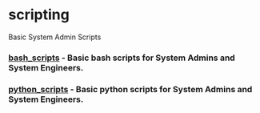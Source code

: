 # scripting
Basic System Admin Scripts

### [bash_scripts](bash_scripts) - Basic bash scripts for System Admins and System Engineers.

### [python_scripts](python_scripts) - Basic python scripts for System Admins and System Engineers.